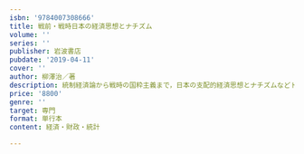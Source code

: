 ```yaml
---
isbn: '9784007308666'
title: 戦前・戦時日本の経済思想とナチズム
volume: ''
series: ''
publisher: 岩波書店
pubdate: '2019-04-11'
cover: ''
author: 柳澤治／著
description: 統制経済論から戦時の国粋主義まで，日本の支配的経済思想とナチズムなどドイツ経済思想との内的連関を描く．
price: '8800'
genre: ''
target: 専門
format: 単行本
content: 経済・財政・統計

---
```

